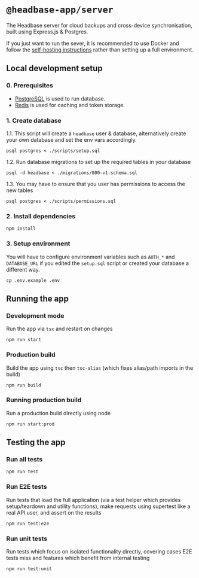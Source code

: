 # `@headbase-app/server`
The Headbase server for cloud backups and cross-device synchronisation, built using Express.js & Postgres.  

If you just want to run the sever, it is recommended to use Docker and follow the [self-hosting instructions](../../docs/self-hosting/index.md) rather
than setting up a full environment.

## Local development setup

### 0. Prerequisites
- [PostgreSQL](https://www.postgresql.org/download/) is used to run database.
- [Redis](https://redis.io/docs/latest/operate/oss_and_stack/install/install-redis/) is used for caching and token storage.

### 1. Create database

1.1. This script will create a `headbase` user & database, alternatively create your own database and set the env vars accordingly.
```shell
psql postgres < ./scripts/setup.sql
```

1.2. Run database migrations to set up the required tables in your database
```shell
psql -d headbase < ./migrations/000-v1-schema.sql
```

1.3. You may have to ensure that you user has permissions to access the new tables
```shell
psql postgres < ./scripts/permissions.sql
```

### 2. Install dependencies
```shell
npm install
```

### 3. Setup environment
You will have to configure environment variables such as `AUTH_*` and `DATABASE_URL` if you edited the `setup.sql` script 
or created your database a different way.
```shell
cp .env.example .env
```

## Running the app

### Development mode
Run the app via `tsx` and restart on changes

```shell
npm run start
```

### Production build
Build the app using `tsc` then `tsc-alias` (which fixes alias/path imports in the build)

```shell
npm run build
```

### Running production build
Run a production build directly using node

```shell
npm run start:prod
```

## Testing the app

### Run all tests
```shell
npm run test
```

### Run E2E tests
Run tests that load the full application (via a test helper which provides setup/teardown and utility functions),
make requests using supertest like a real API user, and assert on the results

```shell
npm run test:e2e
```

### Run unit tests
Run tests which focus on isolated functionality directly, covering cases E2E tests miss and features which benefit from internal testing

```shell
npm run test:unit
```

